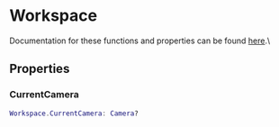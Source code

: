 # Workspace

Documentation for these functions and properties can be found [here](https://create.roblox.com/docs/reference/engine/classes/Workspace).\


## Properties

### CurrentCamera

```lua
Workspace.CurrentCamera: Camera?
```

